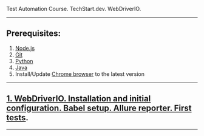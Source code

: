 Test Automation Course. TechStart.dev. WebDriverIO.

---
## Prerequisites:
1. [Node.js](https://nodejs.org/)
2. [Git](https://git-scm.com/)
3. [Python](https://www.python.org/downloads/)
4. [Java](https://www.java.com/en/download/)
5. Install/Update [Chrome browser](https://www.google.com/chrome/) to the latest version

---
## [1. WebDriverIO. Installation and initial configuration. Babel setup. Allure reporter. First tests](/plan/LESSON1.md).
---